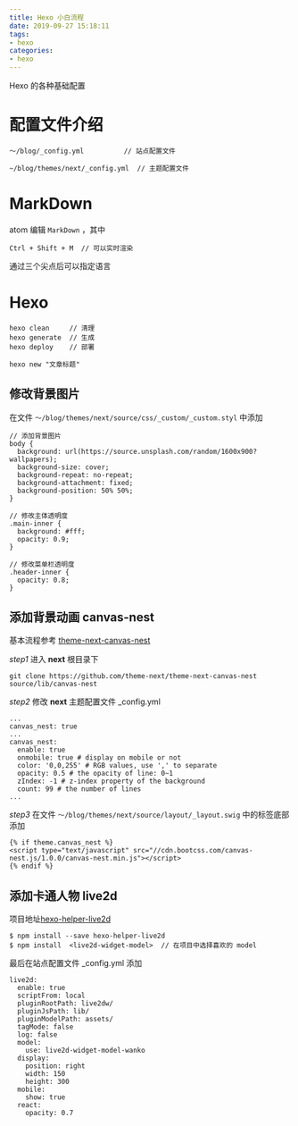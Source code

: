 ```yaml
---
title: Hexo 小白流程
date: 2019-09-27 15:18:11
tags:
- hexo
categories:
- hexo
---
```


Hexo 的各种基础配置
<!--more-->

# 配置文件介绍
```
～/blog/_config.yml          // 站点配置文件

~/blog/themes/next/_config.yml  // 主题配置文件
```

# MarkDown
atom 编辑 `MarkDown` ，其中
```
Ctrl + Shift + M  // 可以实时渲染
```
通过三个尖点后可以指定语言

# Hexo
```
hexo clean     // 清理
hexo generate  // 生成
hexo deploy    // 部署
```


```
hexo new "文章标题"
```

## 修改背景图片
在文件 `～/blog/themes/next/source/css/_custom/_custom.styl` 中添加

```
// 添加背景图片
body {
  background: url(https://source.unsplash.com/random/1600x900?wallpapers);
  background-size: cover;
  background-repeat: no-repeat;
  background-attachment: fixed;
  background-position: 50% 50%;
}

// 修改主体透明度
.main-inner {
  background: #fff;
  opacity: 0.9;
}

// 修改菜单栏透明度
.header-inner {
  opacity: 0.8;
}
```

## 添加背景动画 canvas-nest
基本流程参考 [theme-next-canvas-nest](https://github.com/theme-next/theme-next-canvas-nest)

*step1* 进入 **next** 根目录下
```
git clone https://github.com/theme-next/theme-next-canvas-nest source/lib/canvas-nest
```

*step2* 修改 **next** 主题配置文件 _config.yml

```
...
canvas_nest: true
...
canvas_nest:
  enable: true
  onmobile: true # display on mobile or not
  color: '0,0,255' # RGB values, use ',' to separate
  opacity: 0.5 # the opacity of line: 0~1
  zIndex: -1 # z-index property of the background
  count: 99 # the number of lines
...
```

*step3* 在文件 `～/blog/themes/next/source/layout/_layout.swig` 中的</body>标签底部添加

```
{% if theme.canvas_nest %}
<script type="text/javascript" src="//cdn.bootcss.com/canvas-nest.js/1.0.0/canvas-nest.min.js"></script>
{% endif %}
```

## 添加卡通人物 live2d
项目地址[hexo-helper-live2d](https://github.com/EYHN/hexo-helper-live2d)

```
$ npm install --save hexo-helper-live2d
$ npm install  <live2d-widget-model>  // 在项目中选择喜欢的 model
```
最后在站点配置文件 _config.yml 添加

```
live2d:
  enable: true
  scriptFrom: local
  pluginRootPath: live2dw/
  pluginJsPath: lib/
  pluginModelPath: assets/
  tagMode: false
  log: false
  model:
    use: live2d-widget-model-wanko
  display:
    position: right
    width: 150
    height: 300
  mobile:
    show: true
  react:
    opacity: 0.7
```
